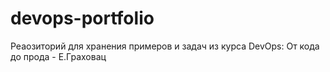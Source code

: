 # devops-portfolio

 Реаозиторий для хранения примеров и задач из курса DevOps: От кода до прода - Е.Граховац

